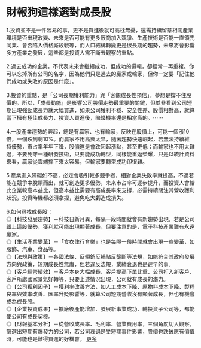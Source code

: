 # 財報狗這樣選對成長股


<div id="id_590e9fbba0db49456519262" class="text_exposed_root text_exposed"><span>1.投資並不是一件容易的事，更不是買進後就可高枕無憂</span><wbr><span class="word_break"></span><span>，還需持續留意相關產業環境是否出現改變、未來是否可能</span><wbr><span class="word_break"></span><span>有更多廠商加入競爭、生產技術是否能一直領先同業、會否</span><wbr><span class="word_break"></span><span>陷入價格廝殺戰等，而人口結構轉變更是很長期的趨勢，未</span><wbr><span class="word_break"></span><span>來將會影響多方產業之發展，這些都是投資人需不斷去觀察</span><wbr><span class="word_break"></span>的重點。<br> <br><span> 2.過去成功的企業，不代表未來會繼續成功，但成功的邏</span><wbr><span class="word_break"></span><span>輯，卻經常一再重複。你可以忘掉所有公司的名字，因為他</span><wbr><span class="word_break"></span><span>們只是過去的贏家或輸家，但你一定要「記住他們成功或失</span><wbr><span class="word_break"></span>敗的原因是什麼」。<br> <br><span> 3.投資的重點，是「公司長期獲利能力」與「客觀成長性</span><wbr><span class="word_break"></span><span>預估」，夢想是撐不住股價的。所以，「成長動能」是影響</span><wbr><span class="word_break"></span><span>公司股價走勢最重要的關鍵，但並非看到公司短期出現強勁</span><wbr><span class="word_break"></span><span>成長力就大幅買進，如果公司獲利不穩、安全性差、股價相</span><wbr><span class="word_break"></span><span>對高，就算當下擁有極佳成長力，投資人買進後，賠錢機率</span><wbr><span class="word_break"></span>還是相當高的。<span class="text_exposed_hide">⋯⋯</span><span class="text_exposed_show"><br> <br><span> 4.一股產業趨勢的興起，總是有贏家、也有輸家，反映在</span><wbr><span class="word_break"></span><span>股價上，可能一個漲10倍，一個跌到剩10%。而贏家不</span><wbr><span class="word_break"></span><span>用高興太早，隨著趨勢快速崛起，若無法持續維持優勢，市</span><wbr><span class="word_break"></span><span>占率年年下降，股價還是會跌回起漲點，甚至更低；而輸家</span><wbr><span class="word_break"></span><span>也不用太難過，不要死守一種研發技術，只要能成功轉型，</span><wbr><span class="word_break"></span><span>同樣能重返榮耀，只是以統計資料來看，贏家從雲端摔下來</span><wbr><span class="word_break"></span>太容易，但輸家要轉型成功卻很難。<br> <br><span> 5.產業進入障礙如不高，必定會吸引較多競爭者，相對企</span><wbr><span class="word_break"></span><span>業失敗率就提高，不過若能在競爭中脫穎而出，就可創造更</span><wbr><span class="word_break"></span><span>多優勢，未來市占率可逐步提升，而投資人會給此企業較高</span><wbr><span class="word_break"></span><span>本益比，但高本益比需要有高成長率來支撐，必需持續關注</span><wbr><span class="word_break"></span><span>其營收獲利狀況，投資時機都必須拿捏，避免吃大虧造成損</span><wbr><span class="word_break"></span>失。<br> <br> 6.如何尋找成長股：<br><span> ◎【科技發展趨勢】－科技日新月異，每隔一段時間就會有</span><wbr><span class="word_break"></span><span>新趨勢出現，若是公司跟上這股優勢，獲利就可能出現顯著</span><wbr><span class="word_break"></span>成長，但要注意的是，電子科技產業難有永遠贏家。<br><span> ◎【生活產業變革】－「食衣住行育樂」也是每隔一段時間</span><wbr><span class="word_break"></span>就會出現一些變革，如服飾、汽車、食品等。<br><span> ◎【法規與政策】－各國法條、反傾銷反補貼反壟斷等法規</span><wbr><span class="word_break"></span><span>，如能符合其政府發展方向與政策，短期成長性無虞，但若</span><wbr><span class="word_break"></span>違反法規，業績衰退也是遲早的事。<br><span> ◎【客戶經營績效】－客戶本身大幅成長、客戶提高下單比</span><wbr><span class="word_break"></span><span>重、公司打入新客戶、客戶所處國家景氣好轉等，只要上述</span><wbr><span class="word_break"></span>情況出現，公司就有成長的潛力。<br><span> ◎【公司獲利因子】－獲利率改善方法，如人工成本下降、</span><wbr><span class="word_break"></span><span>原物料成本下降、製程良率與效率改善、匯率升貶影響等，</span><wbr><span class="word_break"></span>就算公司短期營收沒有顯著成長，但也有機會成為成長股。<br><span> ◎【企業投資成果】－擴廠後產能增加、發展新事業成功、</span><wbr><span class="word_break"></span>轉投資子公司等，都能使公司有成長契機。<br><span> ◎【財報基本分析】－從營收成長率、毛利率、營業費用率</span><wbr><span class="word_break"></span><span>，三個角度切入觀察，篩選出短期有爆發力的公司，若公司</span><wbr><span class="word_break"></span><span>衰退是受短期事件影響，股價也跌破應有價值時，可能也是</span><wbr><span class="word_break"></span>難得買進的好機會。</span><span class="text_exposed_hide"> <span class="text_exposed_link"><a class="see_more_link" data-interaction-root-id="_24_q" onclick="var func = function(e) { e.preventDefault(); }; var parent = Parent.byClass(this, &quot;text_exposed_root&quot;); if (parent &amp;&amp; parent.getAttribute(&quot;id&quot;) == &quot;id_590e9fbba0db49456519262&quot;) { CSS.addClass(parent, &quot;text_exposed&quot;); Arbiter.inform(&quot;reflow&quot;); }; func(event); " href="#" data-ft="{&quot;tn&quot;:&quot;e&quot;}" role="button"><span class="see_more_link_inner">更多</span></a></span></span></div>